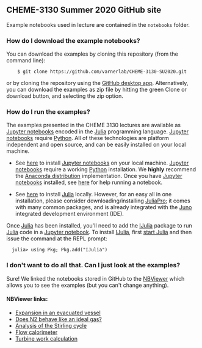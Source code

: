 ## CHEME-3130 Summer 2020 GitHub site
Example notebooks used in lecture are contained in the ``notebooks`` folder.

### How do I download the example notebooks?
You can download the examples by cloning this repository (from the command line):

```
    $ git clone https://github.com/varnerlab/CHEME-3130-SU2020.git
```

or by cloning the repository using the [GitHub desktop app](https://desktop.github.com). 
Alternatively, you can download the examples as zip file by hitting the green Clone or download button, and selecting the zip option.   


### How do I run the examples?
The examples presented in the CHEME 3130 lectures are available as [Jupyter notebooks](http://jupyter.org)
encoded in the [Julia](https://julialang.org) programming language. [Jupyter notebooks](http://jupyter.org)
require [Python](https://www.python.org). All of these technologies are platform independent and open source,
and can be easily installed on your local machine.

* See [here](http://jupyter.org/install.html) to install [Jupyter notebooks](http://jupyter.org) on your local machine.
[Jupyter notebooks](http://jupyter.org) require a working [Python](https://www.python.org) installation.
We __highly__ recommend the [Anaconda distribution](https://www.anaconda.com/download/#macos) implementation.
Once you have [Jupyter notebooks](http://jupyter.org) installed, see [here](https://jupyter.readthedocs.io/en/latest/running.html#running) for help running a notebook.

* See [here](https://julialang.org/downloads/) to install [Julia](https://julialang.org) locally.
However, for an easy all in one installation, please consider downloading/installing [JuliaPro](https://juliacomputing.com/products/juliapro); it comes with many common packages, and is already integrated with the [Juno](https://junolab.org) integrated development environment (IDE).

Once [Julia](https://julialang.org) has been installed, you'll need to add the [IJulia](https://github.com/JuliaLang/IJulia.jl) package to run [Julia](https://julialang.org) code in a [Jupyter notebook](http://jupyter.org).
To install [IJulia](https://github.com/JuliaLang/IJulia.jl), first [start Julia](https://docs.julialang.org/en/stable/manual/getting-started/) and then issue the command at the REPL prompt:

```
  julia> using Pkg; Pkg.add("IJulia")
```

### I don't want to do all that. Can I just look at the examples?
Sure! We linked the notebooks stored in GitHub to the [NBViewer](https://nbviewer.jupyter.org) which allows you to see the examples (but you can't change anything).

#### NBViewer links:

* [Expansion in an evacuated vessel](https://nbviewer.jupyter.org/github/varnerlab/CHEME-3130-SU2020/blob/master/notebooks/first_law_closed/EvacuatedVessel.ipynb)
* [Does N2 behave like an ideal gas?](https://nbviewer.jupyter.org/github/varnerlab/CHEME-3130-SU2020/blob/master/notebooks/heat_capacity_ideal/HeatCapacity-IdealGas.ipynb)
* [Analysis of the Stirling cycle](https://nbviewer.jupyter.org/github/varnerlab/CHEME-3130-SU2020/blob/master/notebooks/stirling_cycle/Stirling.ipynb)
* [Flow calorimeter](https://nbviewer.jupyter.org/github/varnerlab/CHEME-3130-SU2020/blob/b23a848a2a4b2b219f8455996989b52d26876d78/notebooks/first_law_open/FlowCalorimeter.ipynb)
* [Turbine work calculation](https://github.com/varnerlab/CHEME-3130-SU2020/blob/master/notebooks/turbine_analysis/Turbine.ipynb)

